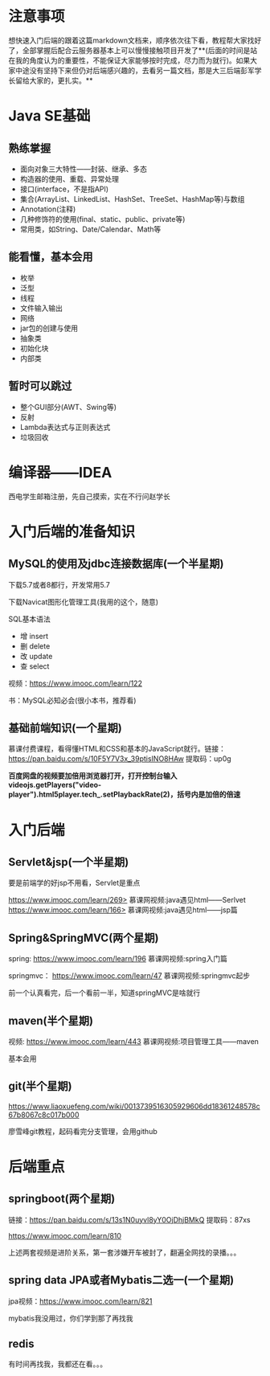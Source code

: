 # 注意事项

想快速入门后端的跟着这篇markdown文档来，顺序依次往下看，教程帮大家找好了，全部掌握后配合云服务器基本上可以慢慢接触项目开发了**(后面的时间是站在我的角度认为的重要性，不能保证大家能够按时完成，尽力而为就行)。如果大家中途没有坚持下来但仍对后端感兴趣的，去看另一篇文档，那是大三后端彭军学长留给大家的，更扎实。**



# Java SE基础

## 熟练掌握

- 面向对象三大特性——封装、继承、多态
- 构造器的使用、重载、异常处理
- 接口(interface，不是指API)
- 集合(ArrayList、LinkedList、HashSet、TreeSet、HashMap等)与数组
- Annotation(注释)
- 几种修饰符的使用(final、static、public、private等)
- 常用类，如String、Date/Calendar、Math等

## 能看懂，基本会用

- 枚举
- 泛型
- 线程
- 文件输入输出
- 网络
- jar包的创建与使用
- 抽象类
- 初始化块
- 内部类

## 暂时可以跳过

- 整个GUI部分(AWT、Swing等)
- 反射
- Lambda表达式与正则表达式
- 垃圾回收

# 编译器——IDEA

西电学生邮箱注册，先自己摸索，实在不行问赵学长

# 入门后端的准备知识

## MySQL的使用及jdbc连接数据库(一个半星期)

下载5.7或者8都行，开发常用5.7

下载Navicat图形化管理工具(我用的这个，随意)

SQL基本语法

- 增 insert 
- 删 delete
- 改 update
- 查 select

视频：<https://www.imooc.com/learn/122> 

书：MySQL必知必会(很小本书，推荐看)



## 基础前端知识(一个星期)

慕课付费课程，看得懂HTML和CSS和基本的JavaScript就行。链接：https://pan.baidu.com/s/10F5Y7V3x_39ptisINO8HAw 
提取码：up0g 



**百度网盘的视频要加倍用浏览器打开，打开控制台输入videojs.getPlayers("video-player").html5player.tech_.setPlaybackRate(2)，括号内是加倍的倍速**



# 入门后端

## Servlet&jsp(一个半星期)

要是前端学的好jsp不用看，Servlet是重点

https://www.imooc.com/learn/269> 				慕课网视频:java遇见html——Serlvet
https://www.imooc.com/learn/166> 				慕课网视频:java遇见html——jsp篇



## Spring&SpringMVC(两个星期)

spring: <https://www.imooc.com/learn/196> 					慕课网视频:spring入门篇

springmvc： <https://www.imooc.com/learn/47> 				慕课网视频:springmvc起步

前一个认真看完，后一个看前一半，知道springMVC是啥就行



## maven(半个星期)

视频: <https://www.imooc.com/learn/443> 					慕课网视频:项目管理工具——maven

基本会用



## git(半个星期)

https://www.liaoxuefeng.com/wiki/0013739516305929606dd18361248578c67b8067c8c017b000

廖雪峰git教程，起码看完分支管理，会用github



# 后端重点

## springboot(两个星期)

链接：https://pan.baidu.com/s/13s1N0uyvl8yY0OjDhjBMkQ 
提取码：87xs 

https://www.imooc.com/learn/810

上述两套视频是进阶关系，第一套涉嫌开车被封了，翻遍全网找的录播。。。



## spring data JPA或者Mybatis二选一(一个星期)

jpa视频：https://www.imooc.com/learn/821

mybatis我没用过，你们学到那了再找我



## redis

有时间再找我，我都还在看。。。